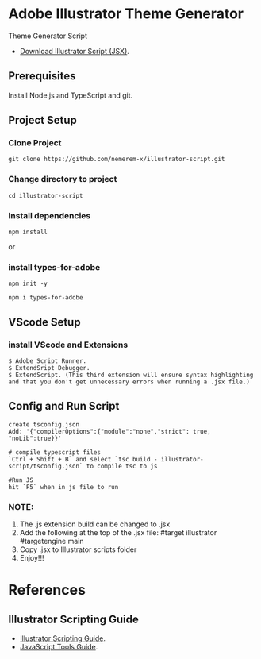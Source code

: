 # Adobe Illustrator Theme Generator
Theme Generator Script

* [Download Illustrator Script (JSX)](https://drive.google.com/file/d/1FE0piYbTzXX0FmxWMM-ixLbKBoL5PuXv/view?usp=sharing).

## Prerequisites
Install Node.js and TypeScript and git.

## Project Setup

### Clone Project 
```
git clone https://github.com/nemerem-x/illustrator-script.git
```

### Change directory to project
```
cd illustrator-script
```

### Install dependencies
```
npm install
```
or

### install types-for-adobe
```
npm init -y
```
```
npm i types-for-adobe
```

## VScode Setup

### install VScode and Extensions
```
$ Adobe Script Runner.
$ ExtendSript Debugger.
$ ExtendScript. (This third extension will ensure syntax highlighting and that you don't get unnecessary errors when running a .jsx file.)

```

## Config and Run Script
```
create tsconfig.json
Add: '{"compilerOptions":{"module":"none","strict": true, "noLib":true}}'

# compile typescript files
`Ctrl + Shift + B` and select `tsc build - illustrator-script/tsconfig.json` to compile tsc to js

#Run JS
hit `F5` when in js file to run

```
### NOTE: ###
1. The .js extension build can be changed to .jsx
2. Add the following at the top of the .jsx file:
#target illustrator
#targetengine main
3. Copy .jsx to Illustrator scripts folder
4. Enjoy!!!

# References
## Illustrator Scripting Guide
* [Illustrator Scripting Guide](https://pages.github.com/](https://ai-scripting.docsforadobe.dev/jsobjref/PathItems.html)https://ai-scripting.docsforadobe.dev/jsobjref/PathItems.html).
* [JavaScript Tools Guide](https://pages.github.com/](https://ai-scripting.docsforadobe.dev/jsobjref/PathItems.html)https://ai-scripting.docsforadobe.dev/jsobjref/PathItems.html](https://extendscript.docsforadobe.dev/interapplication-communication/bridgetalk-message-object.html)https://extendscript.docsforadobe.dev/interapplication-communication/bridgetalk-message-object.html).